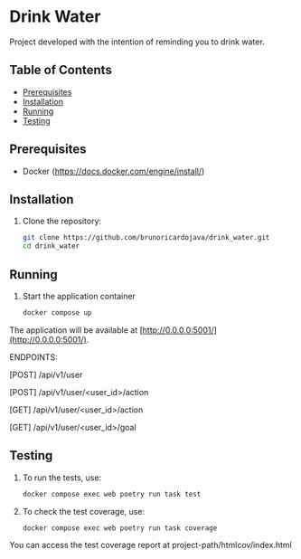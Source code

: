 # Drink Water

Project developed with the intention of reminding you to drink water.

## Table of Contents

- [Prerequisites](#prerequisites)
- [Installation](#installation)
- [Running](#running)
- [Testing](#testing)

## Prerequisites

- Docker (https://docs.docker.com/engine/install/)

## Installation

1. Clone the repository:

    ```bash
    git clone https://github.com/brunoricardojava/drink_water.git
    cd drink_water
    ```

## Running

1. Start the application container

    ```bash
    docker compose up
    ```

The application will be available at [http://0.0.0.0:5001/](http://0.0.0.0:5001/).

ENDPOINTS:

[POST] /api/v1/user

[POST] /api/v1/user/<user_id>/action

[GET] /api/v1/user/<user_id>/action

[GET] /api/v1/user/<user_id>/goal

## Testing

1. To run the tests, use:

    ```bash
    docker compose exec web poetry run task test
    ```

2. To check the test coverage, use:

    ```bash
    docker compose exec web poetry run task coverage
    ```

You can access the test coverage report at project-path/htmlcov/index.html
